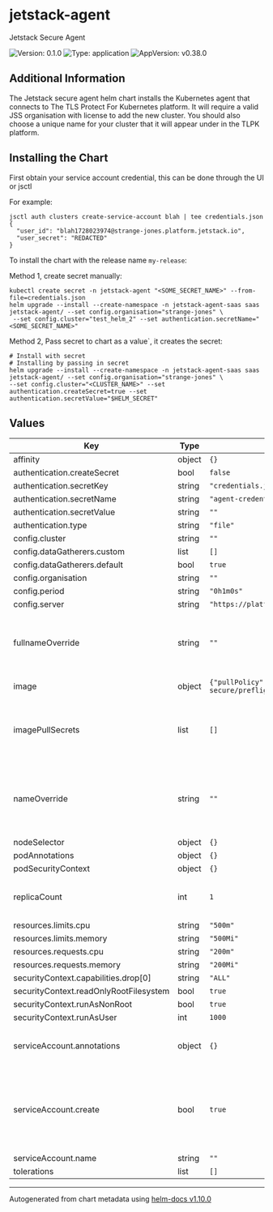 # jetstack-agent

Jetstack Secure Agent

![Version: 0.1.0](https://img.shields.io/badge/Version-0.1.0-informational?style=flat-square) ![Type: application](https://img.shields.io/badge/Type-application-informational?style=flat-square) ![AppVersion: v0.38.0](https://img.shields.io/badge/AppVersion-v0.38.0-informational?style=flat-square)

## Additional Information

The Jetstack secure agent helm chart installs the Kubernetes agent that connects to The TLS Protect For Kubernetes platform.
It will require a valid JSS organisation with license to add the new cluster.
You should also choose a unique name for your cluster that it will appear under in the TLPK platform.

## Installing the Chart

First obtain your service account credential, this can be done through the UI or jsctl

For example:
```
jsctl auth clusters create-service-account blah | tee credentials.json
{
  "user_id": "blah1728023974@strange-jones.platform.jetstack.io",
  "user_secret": "REDACTED"
}
```

To install the chart with the release name `my-release`:

Method 1, create secret manually:
```
kubectl create secret -n jetstack-agent "<SOME_SECRET_NAME>" --from-file=credentials.json
helm upgrade --install --create-namespace -n jetstack-agent-saas saas jetstack-agent/ --set config.organisation="strange-jones" \
 --set config.cluster="test_helm_2" --set authentication.secretName="<SOME_SECRET_NAME>"
```

Method 2, Pass secret to chart as a value`, it creates the secret:

```console
# Install with secret
# Installing by passing in secret
helm upgrade --install --create-namespace -n jetstack-agent-saas saas jetstack-agent/ --set config.organisation="strange-jones" \
--set config.cluster="<CLUSTER_NAME>" --set authentication.createSecret=true --set authentication.secretValue="$HELM_SECRET"
```

## Values

| Key | Type | Default | Description |
|-----|------|---------|-------------|
| affinity | object | `{}` |  |
| authentication.createSecret | bool | `false` |  |
| authentication.secretKey | string | `"credentials.json"` |  |
| authentication.secretName | string | `"agent-credentials"` |  |
| authentication.secretValue | string | `""` |  |
| authentication.type | string | `"file"` |  |
| config.cluster | string | `""` |  |
| config.dataGatherers.custom | list | `[]` |  |
| config.dataGatherers.default | bool | `true` |  |
| config.organisation | string | `""` |  |
| config.period | string | `"0h1m0s"` |  |
| config.server | string | `"https://platform.jetstack.io"` |  |
| fullnameOverride | string | `""` | Helm default setting, use this to shorten install name |
| image | object | `{"pullPolicy":"IfNotPresent","repository":"eu.gcr.io/jetstack-secure/preflight","tag":"v0.1.38"}` | image settings |
| imagePullSecrets | list | `[]` | specify credentials if pulling from a customer registry |
| nameOverride | string | `""` | Helm default setting to override release name, leave blank |
| nodeSelector | object | `{}` |  |
| podAnnotations | object | `{}` |  |
| podSecurityContext | object | `{}` |  |
| replicaCount | int | `1` | default replicas, do not scale up |
| resources.limits.cpu | string | `"500m"` |  |
| resources.limits.memory | string | `"500Mi"` |  |
| resources.requests.cpu | string | `"200m"` |  |
| resources.requests.memory | string | `"200Mi"` |  |
| securityContext.capabilities.drop[0] | string | `"ALL"` |  |
| securityContext.readOnlyRootFilesystem | bool | `true` |  |
| securityContext.runAsNonRoot | bool | `true` |  |
| securityContext.runAsUser | int | `1000` |  |
| serviceAccount.annotations | object | `{}` | Annotations to add to the service account |
| serviceAccount.create | bool | `true` | Specifies whether a service account should be created @default true |
| serviceAccount.name | string | `""` |  |
| tolerations | list | `[]` |  |

----------------------------------------------
Autogenerated from chart metadata using [helm-docs v1.10.0](https://github.com/norwoodj/helm-docs/releases/v1.10.0)
